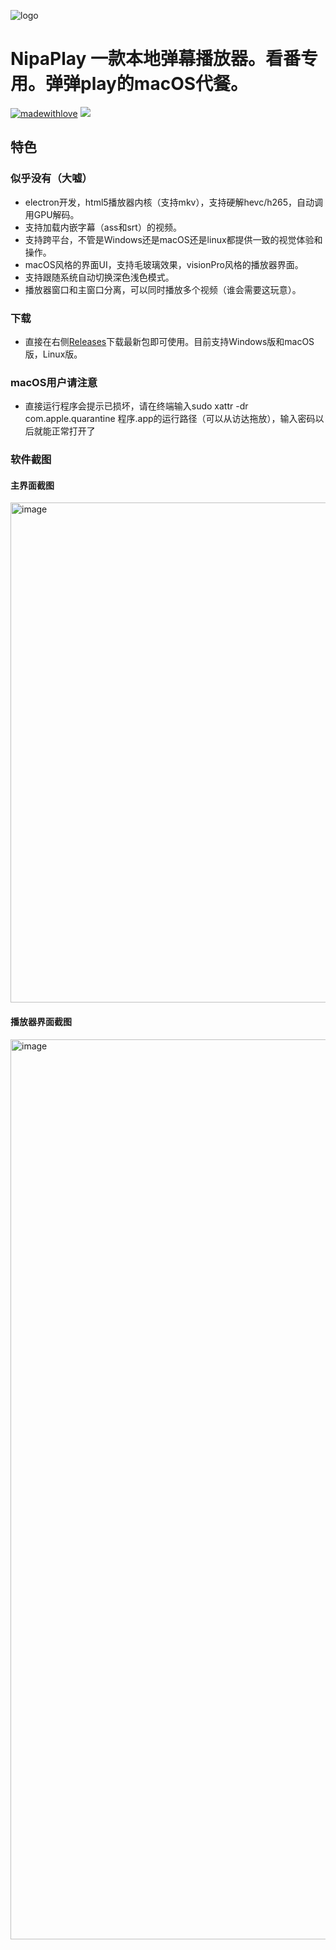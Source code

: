 ![logo](https://github.com/MCDFsteve/NipaPlay/assets/71605531/9bf3f76f-4f06-45f0-b812-e397ddec310c)
# NipaPlay 一款本地弹幕播放器。看番专用。弹弹play的macOS代餐。
[![madewithlove](https://img.shields.io/badge/made_with-%E2%9D%A4-red?style=for-the-badge&labelColor=orange)](https://github.com/MCDFsteve/NipaPlay)
<img src="https://counter.seku.su/cmoe?name=nipaplay&theme=r34" /><br>
## 特色
### 似乎没有（大嘘）
- electron开发，html5播放器内核（支持mkv），支持硬解hevc/h265，自动调用GPU解码。
- 支持加载内嵌字幕（ass和srt）的视频。
- 支持跨平台，不管是Windows还是macOS还是linux都提供一致的视觉体验和操作。
- macOS风格的界面UI，支持毛玻璃效果，visionPro风格的播放器界面。
- 支持跟随系统自动切换深色浅色模式。
- 播放器窗口和主窗口分离，可以同时播放多个视频（谁会需要这玩意）。
### 下载
- 直接在右侧[Releases](https://github.com/MCDFsteve/NipaPlay/releases)下载最新包即可使用。目前支持Windows版和macOS版，Linux版。
### macOS用户请注意
- 直接运行程序会提示已损坏，请在终端输入sudo xattr -dr com.apple.quarantine 程序.app的运行路径（可以从访达拖放），输入密码以后就能正常打开了
### 软件截图
#### 主界面截图
<img width="800" alt="image" src="https://github.com/MCDFsteve/NipaPlay/assets/71605531/4715a1a2-1e1d-4660-a48a-f42a2f8cb866">



#### 播放器界面截图
<img width="1440" alt="image" src="https://github.com/MCDFsteve/NipaPlay/assets/71605531/252d5465-d3a4-44a5-9b09-43507cccc5d1">




